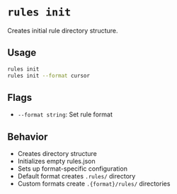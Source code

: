 # `rules init`

Creates initial rule directory structure.

## Usage

```bash
rules init
rules init --format cursor
```

## Flags

- `--format string`: Set rule format

## Behavior

- Creates directory structure
- Initializes empty rules.json
- Sets up format-specific configuration
- Default format creates `.rules/` directory
- Custom formats create `.{format}/rules/` directories
